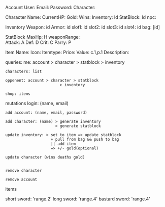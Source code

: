 Account
    User:
    Email:
    Password:
    Character:

Character
    Name:
    CurrentHP:
    Gold:
    Wins:
    Inventory: Id
    StatBlock: Id
    npc:

Inventory
    Weapon: id
    Armor: id
    slot1: id
    slot2: id
    slot3: id
    slot4: id
    bag: [id]

StatBlock
    MaxHp:          H
    weaponRange:    
    Attack:         A
    Def:            D
    Crit:           C
    Parry:          P



Item
    Name:
    Icon:
    Itemtype:
    Price:
    Value: c.1,p.1
    Description:

queries:
    me: account > character > statblock
                            > inventory

    characters: list

    oppenent: account > character > statblock
                            > inventory

    shop: items

mutations
    login: (name, email)

    add account: (name, email, password)

    add character: (name) > generate inventory
                          > generate statblock

    update inventory: > set to item => update statblock
                        + pull from bag && push to bag
                        || add item
                        => +/- gold(optional)

    update character (wins deaths gold)


    remove character

    remove account

items

short sword: 'range.2'
long sword: 'range.4'
bastard sword: 'range.4'

    

        
